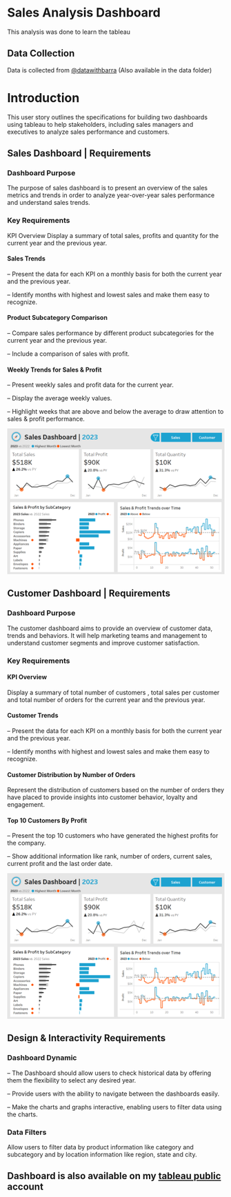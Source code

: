 # Sales Analysis Dashboard

This analysis was done to learn the tableau 


## Data Collection
Data is collected from [@datawithbarra](https://www.datawithbaraa.com/tableau/tableau-sales-project-thank-you/)
(Also available in the data folder)
# Introduction
This user story outlines the specifications for building two dashboards using tableau to help stakeholders, including sales managers and executives to analyze sales performance and customers. 
## Sales Dashboard | Requirements
### Dashboard Purpose
The purpose of sales dashboard is to present an overview of the sales metrics and trends in order to analyze year-over-year sales performance and understand sales trends.

### Key Requirements
KPI Overview
Display a summary of total sales, profits and quantity for the current year and the previous year.

#### Sales Trends
 – Present the data for each KPI on a monthly basis for both the current year and the previous year.

 – Identify months with highest and lowest sales and make them easy to recognize.

#### Product Subcategory Comparison
 – Compare sales performance by different product subcategories for the current year and the previous year.

 – Include a comparison of sales with profit.

#### Weekly Trends for Sales & Profit
 – Present weekly sales and profit data for the current year.

 – Display the average weekly values.

 – Highlight weeks that are above and below the average to draw attention to sales & profit performance.

 ![Alt text](images/Sales.png)


## Customer Dashboard | Requirements
###  Dashboard Purpose
The customer dashboard aims to provide an overview of customer data, trends and behaviors. It will help marketing teams and management to understand customer segments and improve customer satisfaction.

### Key Requirements
#### KPI Overview
Display a summary of total number of customers , total sales per customer and total number of orders for the current year and the previous year.

#### Customer Trends
 – Present the data for each KPI on a monthly basis for both the current year and the previous year.

 – Identify months with highest and lowest sales and make them easy to recognize.

#### Customer Distribution by Number of Orders
Represent the distribution of customers based on the number of orders they have placed to provide insights into customer behavior, loyalty and engagement.

#### Top 10 Customers By Profit
 – Present the top 10 customers who have generated the highest profits for the company.

 – Show additional information like rank, number of orders, current sales, current profit and the last order date.

  ![Alt text](images/Sales.png)
  
## Design & Interactivity Requirements
### Dashboard Dynamic
 – The Dashboard should allow users to check historical data by offering them the flexibility to select any desired year.

 – Provide users with the ability to navigate between the dashboards easily.

 – Make the charts and graphs interactive, enabling users to filter data using the charts.

### Data Filters
Allow users to filter data by product information like category and subcategory and by location information like region, state and city.

## Dashboard is also available on my [tableau public](https://public.tableau.com/views/Sales_17266980924090/SalesDashboard?:language=en-US&:sid=&:redirect=auth&:display_count=n&:origin=viz_share_link) account
